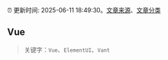 :alarm_clock: 更新时间: 2025-06-11 18:49:30。[文章来源](/README.md)、[文章分类](/TAGS.md)

## Vue


> 关键字：`Vue`、`ElementUI`、`Vant`



